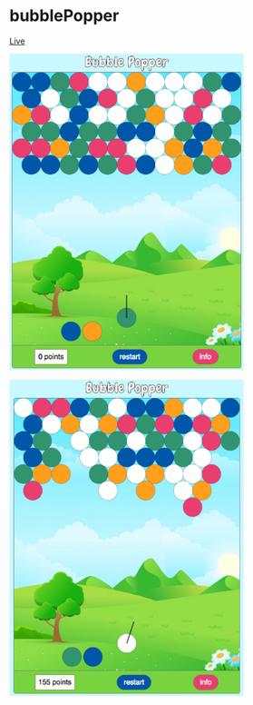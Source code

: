 # bubblePopper

[Live](http://reedwilliams24.github.io/bubblePopper)

<img src="https://raw.githubusercontent.com/reedwilliams24/bubblePopper/master/docs/screen_shot_1.png" width='412.8' height='556.8'><br/>

<img src="https://raw.githubusercontent.com/reedwilliams24/bubblePopper/master/docs/screen_shot_2.png" width='412.8' height='556.8'><br/>
